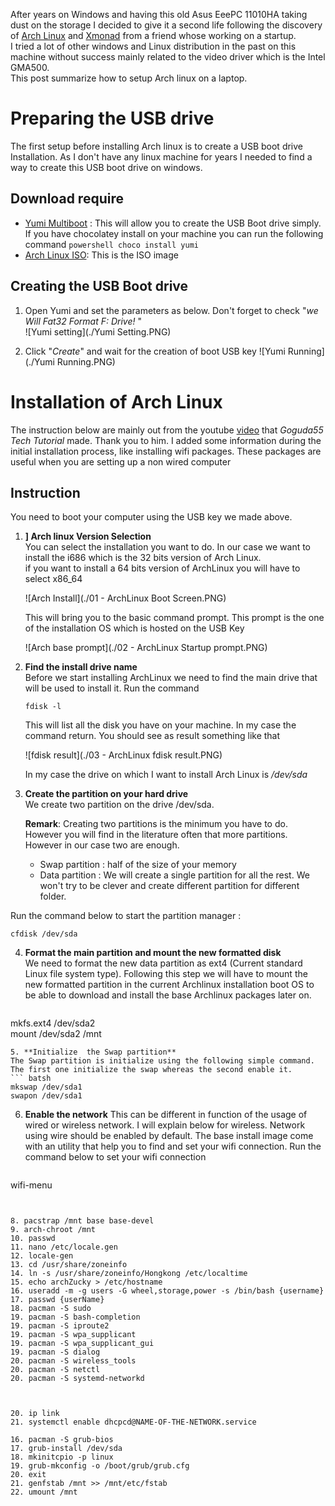 After years on Windows and having this old Asus EeePC 11010HA taking dust on the storage I decided to give it a second life following the discovery of [Arch Linux](https://www.archlinux.org) and [Xmonad](http://xmonad.org/) from a friend whose working on a startup.  
I tried a lot of other windows and Linux distribution in the past on this machine without success mainly related to the video driver which is the Intel GMA500.  
This post summarize how to setup Arch linux on a laptop.

Preparing the USB drive
===
The first setup before installing Arch linux is to create a USB boot drive Installation. As I don't have any linux machine for years I needed to find a way to create this USB boot drive on windows.

Download require
---
- [Yumi Multiboot](http://www.pendrivelinux.com/yumi-multiboot-usb-creator/) : This will allow you to create the USB Boot drive simply. If you have chocolatey install on your machine you can run the following command ```powershell
choco install yumi```
- [Arch Linux ISO](https://www.archlinux.org/download/): This is the ISO image

Creating the USB Boot drive
---
1. Open Yumi and set the parameters as below. Don't forget to check "*we Will Fat32 Format F: Drive!* "  
   ![Yumi setting](./Yumi Setting.PNG)  

2. Click "*Create*" and wait for the creation of boot USB key
   ![Yumi Running](./Yumi Running.PNG)

Installation of Arch Linux
===
The instruction below are mainly out from the youtube   [video](https://www.youtube.com/watch?v=Wqh9AQt3nho) that *Goguda55 Tech Tutorial* made. Thank you to him.
I added some information during the initial installation process, like installing wifi packages. These packages are useful when you are setting up a non wired computer

Instruction
--

You need to boot your computer using the USB key we made above.

1. **] Arch linux Version Selection**  
   You can select the installation you want to do. In our case we want to install the i686 which is the 32 bits version of Arch Linux.  
   if you want to install a 64 bits version of ArchLinux you will have to select x86_64

   ![Arch Install](./01 - ArchLinux Boot Screen.PNG)  

   This will bring you to the basic command prompt. This prompt is the one of the installation OS which is hosted on the USB Key

   ![Arch base prompt](./02 - ArchLinux Startup prompt.PNG)  

2. **Find the install drive name**  
 Before we start installing ArchLinux we need to find the main drive that will be used to install it.
   Run the command  
   ```batsh
   fdisk -l
   ```  
   This will list all the disk you have on your machine. In my case the command return.  You should see as result something like that  

   ![fdisk result](./03 - ArchLinux fdisk result.PNG)

   In my case the drive on which I want to install Arch Linux is */dev/sda*

3. **Create the partition on your hard drive**  
   We create two partition on the drive /dev/sda.

   **Remark**: Creating two partitions is the minimum you have to do. However you will find in the literature often that more partitions. However in our case two are enough.

    * Swap partition : half of the size of your memory
    * Data partition : We will create a single partition for all the rest. We won't try to be clever and create different partition for different folder.  

 Run the command below to start the partition manager :  
   ``` batsh
   cfdisk /dev/sda
   ```  
4. **Format the main partition and mount the new formatted disk**   
    We need to format the new data partition as ext4 (Current standard Linux file system type). Following this step we will have to mount the new formatted partition in the current Archlinux installation boot OS to be able to download and install the base Archlinux packages later on.  
   ``` batsh  
mkfs.ext4 /dev/sda2  
mount /dev/sda2 /mnt
   ```
5. **Initialize  the Swap partition**  
The Swap partition is initialize using the following simple command. The first one initialize the swap whereas the second enable it.
   ``` batsh
mkswap /dev/sda1
swapon /dev/sda1
   ```
6. **Enable the network**
 This can be different in function of the usage of wired or wireless network. I will explain below for wireless. Network using wire should be enabled by default.
The base install image come with an utility that help you to find and set your wifi connection.  Run the command below to set your wifi connection
   ``` batsh
wifi-menu
   ``` 


8. pacstrap /mnt base base-devel
9. arch-chroot /mnt
10. passwd
11. nano /etc/locale.gen
12. locale-gen
13. cd /usr/share/zoneinfo
14. ln -s /usr/share/zoneinfo/Hongkong /etc/localtime
15. echo archZucky > /etc/hostname
16. useradd -m -g users -G wheel,storage,power -s /bin/bash {username}
17. passwd {userName}
18. pacman -S sudo
19. pacman -S bash-completion
19. pacman -S iproute2
19. pacman -S wpa_supplicant
19. pacman -S wpa_supplicant_gui
19. pacman -S dialog
20. pacman -S wireless_tools
20. pacman -S netctl
20. pacman -S systemd-networkd



20. ip link
21. systemctl enable dhcpcd@NAME-OF-THE-NETWORK.service

16. pacman -S grub-bios
17. grub-install /dev/sda
18. mkinitcpio -p linux
19. grub-mkconfig -o /boot/grub/grub.cfg
20. exit
21. genfstab /mnt >> /mnt/etc/fstab
22. umount /mnt

